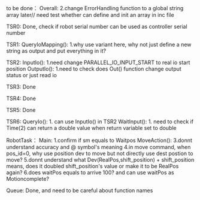 to be done：
Overall:
    2.change ErrorHandling function to a global string array later// need test whether can define and init an array in inc file

TSR0:
    Done, check if robot serial number can be used as controller serial number

TSR1:
    QueryIoMapping():
        1.why use variant here, why not just define a new string as output and put everything in it?

TSR2:
    InputIo():
        1.need change PARALLEL_IO_INPUT_START to real io start position
    OutputIo():
        1.need to check does Out() function change output status or just read io

TSR3:
    Done

TSR4:
    Done

TSR5:
    Done

TSR6:
    QueryIo():
        1. can use InputIo() in TSR2
    WaitInput():
        1. need to check if Time(2) can return a double value when return variable set to double

RobotTask：
    Main:
        1.confirm if sm equals to Waitpos
    MoveAction():
        3.donnt understand accuracy and @ symbol's meaning
        4.in move command, when pos_id=0, why use position dev to move but not directly use dest postion to move?
        5.donnt understand what Dev(RealPos,shift_position) + shift_position means, does it doubled shift_position's value or make it to be RealPos again?
        6.does waitPos equals to arrive 100? and can use waitPos as Motioncomplete?

Queue:
    Done, and need to be careful about function names        